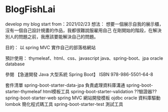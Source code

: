 # BlogFishLai
develop my blog
start from：2021/02/23 
想法：
想要一個展示自我的展示櫃，沒有一個自己設計規畫的作品，我都很難說服雇用自己
在剛開始的階段，在解決別人的問題之前，我應該要能解決自己的問題。

目的：
以 spring MVC 實作自己的部落格網站

預計使用：
thymeleaf、html、css、javascript
java、spring-boot、jpa
oracle database

參閱
【急速開發 Java 大型系統 Spring Boot】
ISBN 978-986-5501-64-8

套件清單
spring-boot-starter-data-jpa 負責處理資料庫溝通
spring-boot-starter-thymeleaf html模板工具
spring-boot-starter-validation ??驗證器??
spring-boot-starter-web spring MVC 網站開發模板
ojdbc oracle 資料庫驅動
lombok 簡化程式碼工具
spring-boot-starter-test 測試工具
